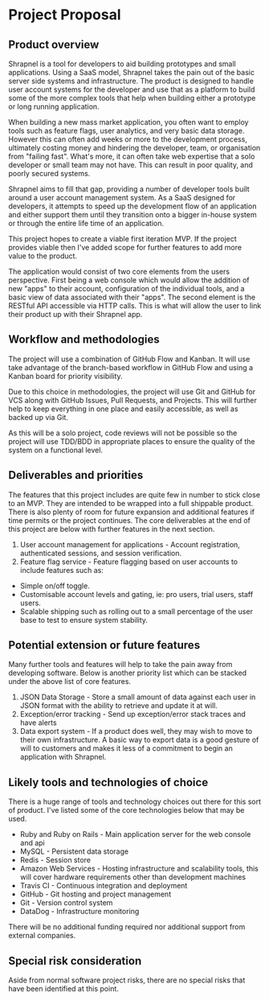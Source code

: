 # Project Proposal

## Product overview

Shrapnel is a tool for developers to aid building prototypes and small applications. Using a SaaS model, Shrapnel takes the pain out of the basic server side systems and infrastructure. The product is designed to handle user account systems for the developer and use that as a platform to build some of the more complex tools that help when building either a prototype or long running application.

When building a new mass market application, you often want to employ tools such as feature flags, user analytics, and very basic data storage. However this can often add weeks or more to the development process, ultimately costing money and hindering the developer, team, or organisation from "failing fast". What's more, it can often take web expertise that a solo developer or small team may not have. This can result in poor quality, and poorly secured systems.

Shrapnel aims to fill that gap, providing a number of developer tools built around a user account management system. As a SaaS designed for developers, it attempts to speed up the development flow of an application and either support them until they transition onto a bigger in-house system or through the entire life time of an application.

This project hopes to create a viable first iteration MVP. If the project provides viable then I've added scope for further features to add more value to the product.

The application would consist of two core elements from the users perspective. First being a web console which would allow the addition of new "apps" to their account, configuration of the individual tools, and a basic view of data associated with their "apps". The second element is the RESTful API accessible via HTTP calls. This is what will allow the user to link their product up with their Shrapnel app.

## Workflow and methodologies

The project will use a combination of GitHub Flow and Kanban. It will use take advantage of the branch-based workflow in GitHub Flow and using a Kanban board for priority visibility.

Due to this choice in methodologies, the project will use Git and GitHub for VCS along with GitHub Issues, Pull Requests, and Projects. This will further help to keep everything in one place and easily accessible, as well as backed up via Git.

As this will be a solo project, code reviews will not be possible so the project will use TDD/BDD in appropriate places to ensure the quality of the system on a functional level.

## Deliverables and priorities

The features that this project includes are quite few in number to stick close to an MVP. They are intended to be wrapped into a full shippable product. There is also plenty of room for future expansion and additional features if time permits or the project continues. The core deliverables at the end of this project are below with further features in the next section.

1. User account management for applications - Account registration, authenticated sessions, and session verification.
2. Feature flag service - Feature flagging based on user accounts to include features such as:
  - Simple on/off toggle.
  - Customisable account levels and gating, ie: pro users, trial users, staff users.
  - Scalable shipping such as rolling out to a small percentage of the user base to test to ensure system stability.

## Potential extension or future features

Many further tools and features will help to take the pain away from developing software. Below is another priority list which can be stacked under the above list of core features.

1. JSON Data Storage - Store a small amount of data against each user in JSON format with the ability to retrieve and update it at will.
2. Exception/error tracking - Send up exception/error stack traces and have alerts
3. Data export system - If a product does well, they may wish to move to their own infrastructure. A basic way to export data is a good gesture of will to customers and makes it less of a commitment to begin an application with Shrapnel.

## Likely tools and technologies of choice

There is a huge range of tools and technology choices out there for this sort of product. I've listed some of the core technologies below that may be used.

* Ruby and Ruby on Rails - Main application server for the web console and api
* MySQL - Persistent data storage
* Redis - Session store
* Amazon Web Services - Hosting infrastructure and scalability tools, this will cover hardware requirements other than development machines
* Travis CI - Continuous integration and deployment
* GitHub - Git hosting and project management
* Git - Version control system
* DataDog - Infrastructure monitoring

There will be no additional funding required nor additional support from external companies.

## Special risk consideration

Aside from normal software project risks, there are no special risks that have been identified at this point.

